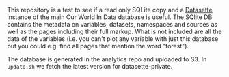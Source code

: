 This repository is a test to see if a read only SQLite copy and a [Datasette](https://datasette.io/) instance of the main Our World In Data database is useful. The SQlite DB contains the metadata on variables, datasets, namespaces and sources as well as the pages including their full markup. What is not included are all the data of the variables (i.e. you can't plot any variable with just this database but you could e.g. find all pages that mention the word "forest").

The database is generated in the analytics repo and uploaded to S3. In `update.sh` we fetch the latest version for datasette-private.
